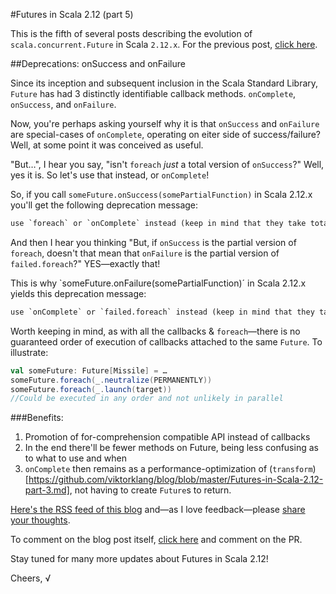 #Futures in Scala 2.12 (part 5)

This is the fifth of several posts describing the evolution of `scala.concurrent.Future` in Scala `2.12.x`.
For the previous post, [click here](https://github.com/viktorklang/blog/blob/master/Futures-in-Scala-2.12-part-4.md).

##Deprecations: onSuccess and onFailure

Since its inception and subsequent inclusion in the Scala Standard Library, `Future` has had 3 distinctly identifiable callback methods. `onComplete`, `onSuccess`, and `onFailure`.

Now, you're perhaps asking yourself why it is that `onSuccess` and `onFailure` are special-cases of `onComplete`, operating on eiter side of success/failure? Well, at some point it was conceived as useful.

"But…", I hear you say, "isn't `foreach` *just* a total version of `onSuccess`?" Well, yes it is. So let's use that instead, or `onComplete`!


So, if you call `someFuture.onSuccess(somePartialFunction)` in Scala 2.12.x you'll get the following deprecation message:

~~~txt
use `foreach` or `onComplete` instead (keep in mind that they take total rather than partial functions)
~~~

And then I hear you thinking "But, if `onSuccess` is the partial version of `foreach`, doesn't that mean that `onFailure` is the partial version of `failed.foreach`?" YES—exactly that!

This is why `someFuture.onFailure(somePartialFunction)´ in Scala 2.12.x yields this deprecation message:

~~~txt
use `onComplete` or `failed.foreach` instead (keep in mind that they take total rather than partial functions)
~~~

Worth keeping in mind, as with all the callbacks & `foreach`—there is no guaranteed order of execution of callbacks attached to the same `Future`.
To illustrate:

~~~scala
val someFuture: Future[Missile] = …
someFuture.foreach(_.neutralize(PERMANENTLY))
someFuture.foreach(_.launch(target))
//Could be executed in any order and not unlikely in parallel
~~~

###Benefits:

1. Promotion of for-comprehension compatible API instead of callbacks
2. In the end there'll be fewer methods on Future, being less confusing as to what to use and when
3. `onComplete` then remains as a performance-optimization of (`transform`)[https://github.com/viktorklang/blog/blob/master/Futures-in-Scala-2.12-part-3.md], not having to create `Future`s to return.


[Here's the RSS feed of this blog](https://github.com/viktorklang/blog/commits/master.atom) and—as I love feedback—please [share your thoughts](https://github.com/viktorklang/blog/issues/3).

To comment on the blog post itself, [click here](https://github.com/viktorklang/blog/pull/7/files) and comment on the PR.

Stay tuned for many more updates about Futures in Scala 2.12!

Cheers,
√
